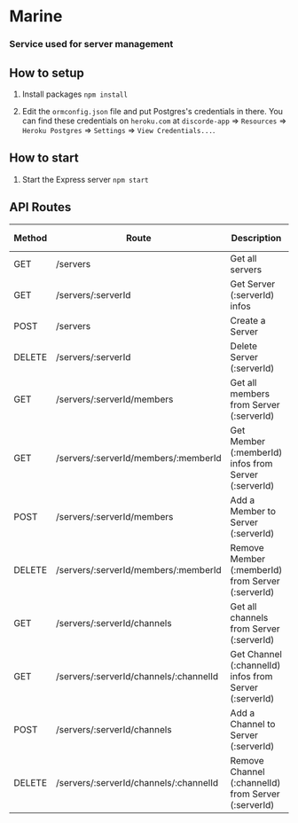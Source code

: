 # Marine 

### Service used for server management

## How to setup

1. Install packages
   `npm install`

2. Edit the `ormconfig.json` file and put Postgres's credentials in there.
   You can find these credentials on `heroku.com` at `discorde-app` => `Resources` => `Heroku Postgres` => `Settings` => `View Credentials...`.

## How to start

1. Start the Express server
   `npm start`

## API Routes

| Method | Route | Description | Return Value | Auth Required | Admin Only | Can @me |
|--------|-------|-------------|--------------|---------------|------------|---------|
| GET | /servers | Get all servers | Server[] | Yes | Yes | No |
| GET | /servers/:serverId | Get Server (:serverId) infos | Server | Yes | No | No |
| POST | /servers | Create a Server | Server | Yes | No | No |
| DELETE | /servers/:serverId | Delete Server (:serverId) | Server | Yes | No | No |
| GET | /servers/:serverId/members | Get all members from Server (:serverId) | Member[] | Yes | No | No |
| GET | /servers/:serverId/members/:memberId | Get Member (:memberId) infos from Server (:serverId) | Member | Yes | No | No |
| POST | /servers/:serverId/members | Add a Member to Server (:serverId) | Member | Yes | No | No |
| DELETE | /servers/:serverId/members/:memberId | Remove Member (:memberId) from Server (:serverId) | Member | Yes | No | No |
| GET | /servers/:serverId/channels | Get all channels from Server (:serverId) | Channel[] | Yes | No | No |
| GET | /servers/:serverId/channels/:channelId | Get Channel (:channelId) infos from Server (:serverId) | Channel | Yes | No | No |
| POST | /servers/:serverId/channels | Add a Channel to Server (:serverId) | Channel | Yes | No | No |
| DELETE | /servers/:serverId/channels/:channelId | Remove Channel (:channelId) from Server (:serverId) | Channel | Yes | No | No |
